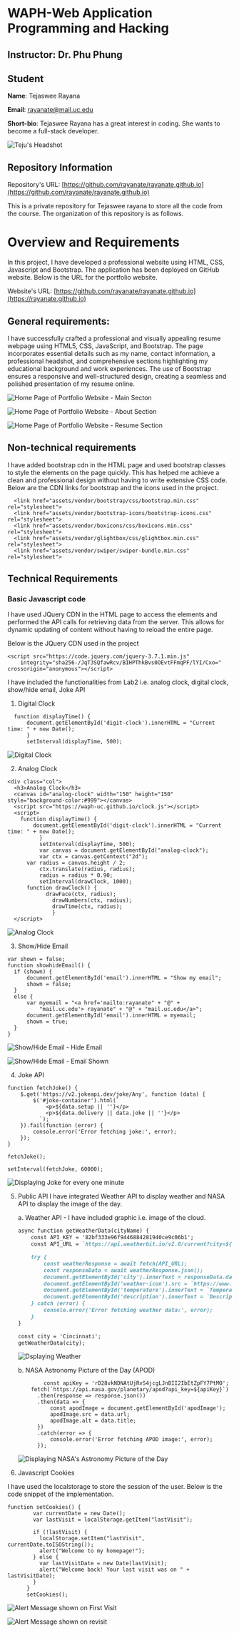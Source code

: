 # WAPH-Web Application Programming and Hacking

## Instructor: Dr. Phu Phung

## Student

**Name**: Tejaswee Rayana

**Email**: rayanate@mail.uc.edu

**Short-bio**: Tejaswee Rayana has a great interest in coding. She wants to become a full-stack developer.

  ![Teju's Headshot](assets/img/Teju_updated.jpg)

## Repository Information

  Repository's URL: [https://github.com/rayanate/rayanate.github.io](https://github.com/rayanate/rayanate.github.io)

  This is a private repository for Tejaswee rayana to store all the code from the course. The organization of this repository is as follows.

# Overview and Requirements

In this project, I have developed a professional website using HTML, CSS, Javascript and Bootstrap. The application has been deployed on GitHub website. Below is the URL for the portfolio website.

  Website's URL: [https://github.com/rayanate/rayanate.github.io](https://rayanate.github.io)

## General requirements:

I have successfully crafted a professional and visually appealing resume webpage using HTML5, CSS, JavaScript, and Bootstrap. The page incorporates essential details such as my name, contact information, a professional headshot, and comprehensive sections highlighting my educational background and work experiences. The use of Bootstrap ensures a responsive and well-structured design, creating a seamless and polished presentation of my resume online.

   ![Home Page of Portfolio Website - Main Secton](assets/img/screenshots/HomePage.png)
   
   ![Home Page of Portfolio Website - About Section](assets/img/screenshots/HomePage3.png)

   ![Home Page of Portfolio Website - Resume Section](assets/img/screenshots/HomePage.png)
   

## Non-technical requirements

I have added bootstrap cdn in the HTML page and used bootstrap classes to style the elements on the page quickly. This has helped me achieve a clean and professional design without having to write extensive CSS code. 
Below are the CDN links for bootstrap and the icons used in the project.

```JS
  <link href="assets/vendor/bootstrap/css/bootstrap.min.css" rel="stylesheet">
  <link href="assets/vendor/bootstrap-icons/bootstrap-icons.css" rel="stylesheet">
  <link href="assets/vendor/boxicons/css/boxicons.min.css" rel="stylesheet">
  <link href="assets/vendor/glightbox/css/glightbox.min.css" rel="stylesheet">
  <link href="assets/vendor/swiper/swiper-bundle.min.css" rel="stylesheet">
```

## Technical Requirements

### Basic Javascript code

I have used JQuery CDN in the HTML page to access the elements and performed the API calls for retrieving data from the server. This allows for dynamic updating of content without having to reload the entire page. 

Below is the JQuery CDN used in the project
```JS
<script src="https://code.jquery.com/jquery-3.7.1.min.js"
    integrity="sha256-/JqT3SQfawRcv/BIHPThkBvs0OEvtFFmqPF/lYI/Cxo=" crossorigin="anonymous"></script>
```

I have included the functionalities from Lab2 i.e. analog clock, digital clock, show/hide email, Joke API
1. Digital Clock

  ```JS
    function displayTime() {
		document.getElementById('digit-clock').innerHTML = "Current time: " + new Date();
		}
		setInterval(displayTime, 500);
  ```
   ![Digital Clock](assets/img/screenshots/HomePage.png)
  
2. Analog Clock
   
  ```JS
  <div class="col">
    <h3>Analog Clock</h3>
    <canvas id="analog-clock" width="150" height="150" style="background-color:#999"></canvas>
    <script src="https://waph-uc.github.io/clock.js"></script>
  	<script>
  	  function displayTime() {
  		  document.getElementById('digit-clock').innerHTML = "Current time: " + new Date();
  			}
  			setInterval(displayTime, 500);
  			var canvas = document.getElementById("analog-clock");
    		var ctx = canvas.getContext("2d");
        var radius = canvas.height / 2;
  			ctx.translate(radius, radius);
  			radius = radius * 0.90;
  			setInterval(drawClock, 1000);
        function drawClock() {
  			  drawFace(ctx, radius);
  				drawNumbers(ctx, radius);
  				drawTime(ctx, radius);
  				}
    </script>
  ```
   ![Analog Clock](assets/img/screenshots/analogClock.png)

    
3. Show/Hide Email
  ```JS
var shown = false;
function showhideEmail() {
    if (shown) {
        document.getElementById('email').innerHTML = "Show my email";
        shown = false;
    }
    else {
        var myemail = "<a href='mailto:rayanate" + "@" +
            "mail.uc.edu'> rayanate" + "@" + "mail.uc.edu</a>";
        document.getElementById('email').innerHTML = myemail;
        shown = true;
    }
}
```
   ![Show/Hide Email - Hide Email](assets/img/screenshots/HomePage2.png)

   ![Show/Hide Email - Email Shown](assets/img/screenshots/HomePage3.png)

4. Joke API

```JS
function fetchJoke() {
    $.get('https://v2.jokeapi.dev/joke/Any', function (data) {
        $('#joke-container').html(`
            <p>${data.setup || ''}</p>
            <p>${data.delivery || data.joke || ''}</p>
          `);
    }).fail(function (error) {
        console.error('Error fetching joke:', error);
    });
}

fetchJoke();

setInterval(fetchJoke, 60000);
```
   ![Displaying Joke for every one minute](assets/img/screenshots/jokeAPI.png)

5. Public API
   I have integrated Weather API to display weather and NASA API to display the image of the day.

   a. Weather API - I have included graphic i.e. image of the cloud.

      ```markdown
      async function getWeatherData(cityName) {
          const API_KEY = '82bf333e96f9446884281940ce9c06b1'; 
          const API_URL = `https://api.weatherbit.io/v2.0/current?city=${cityName}&key=${API_KEY}`;
      
          try {
              const weatherResponse = await fetch(API_URL);
              const responseData = await weatherResponse.json();
              document.getElementById('city').innerText = responseData.data[0].city_name;
              document.getElementById('weather-icon').src = `https://www.weatherbit.io/static/img/icons/${responseData.data[0].weather.icon}.png`;
              document.getElementById('temperature').innerText = `Temperature: ${responseData.data[0].temp}°C`;
              document.getElementById('description').innerText = `Description: ${responseData.data[0].weather.description}`;
          } catch (error) {
              console.error('Error fetching weather data:', error);
          } 
      }
      
      const city = 'Cincinnati';
      getWeatherData(city);
      ```
   ![Dsplaying Weather](assets/img/screenshots/NASA.png)
      
    b. NASA Astronomy Picture of the Day (APOD)

	```JS
            const apiKey = 'rD28vkNDNAtUjRvS4jcgLJnBII2IbEtZpFY7PtMO';
	    fetch(`https://api.nasa.gov/planetary/apod?api_key=${apiKey}`)
	      .then(response => response.json())
	      .then(data => {
	          const apodImage = document.getElementById('apodImage');
	          apodImage.src = data.url;
	          apodImage.alt = data.title;
	      })
	      .catch(error => {
	          console.error('Error fetching APOD image:', error);
	      });
 	```
   ![Displaying NASA's Astronomy Picture of the Day](assets/img/screenshots/NASA.png)


4. Javascript Cookies

I have used the localstorage to store the session of the user. Below is the code snippet of the implementation.

```JS
function setCookies() {
        var currentDate = new Date();
        var lastVisit = localStorage.getItem("lastVisit");

        if (!lastVisit) {
          localStorage.setItem("lastVisit", currentDate.toISOString());
          alert("Welcome to my homepage!");
        } else {
          var lastVisitDate = new Date(lastVisit);
          alert("Welcome back! Your last visit was on " + lastVisitDate);
        }
      }
      setCookies();
```
   ![Alert Message shown on First Visit](assets/img/screenshots/firstVisit.png)

   ![Alert Message shown on revisit](assets/img/screenshots/lastVisit.png)
   


